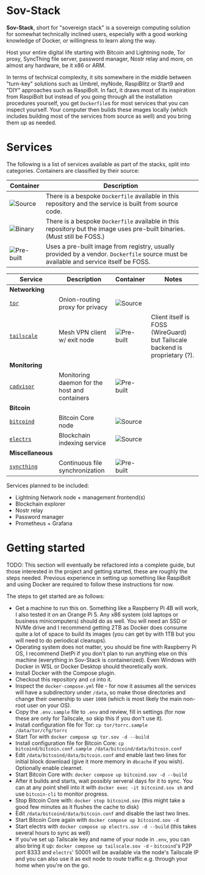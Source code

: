 # Sov-Stack

**Sov-Stack**, short for "sovereign stack" is a sovereign computing solution for somewhat technically inclined users, especially with a good working knowledge of Docker, or willingness to learn along the way.

Host your entire digital life starting with Bitcoin and Lightning node, Tor proxy, SyncThing file server, password manager, Nostr relay and more, on almost any hardware, be it x86 or ARM.

In terms of technical complexity, it sits somewhere in the middle between "turn-key" solutions such as Umbrel, myNode, RaspiBlitz or Start9 and "DIY" approaches such as RaspiBolt. In fact, it draws most of its inspiration from RaspiBolt but instead of you going through all the installation procedures yourself, you get `Dockerfile`s for most services that you can inspect yourself. Your computer then builds these images locally (which includes building most of the services from source as well) and you bring them up as needed.

# Services

The following is a list of services available as part of the stacks, split into categories. Containers are classified by their source:

| Container | Description |
|-----------|-------------|
| ![Source](https://img.shields.io/badge/Source-darkgreen) | There is a bespoke `Dockerfile` available in this repository and the service is built from source code. |
| ![Binary](https://img.shields.io/badge/Binary-556611) | There is a bespoke `Dockerfile` available in this repository but the image uses pre-built binaries. (Must still be FOSS.) |
| ![Pre-built](https://img.shields.io/badge/Pre--built-554411) | Uses a pre-built image from registry, usually provided by a vendor. `Dockerfile` source must be available and service itself be FOSS. |

| Service | Description | Container | Notes |
|---------|-------------|-----------|-------|
| **Networking** |
| [`tor`](https://torproject.org/) | Onion-routing proxy for privacy | ![Source](https://img.shields.io/badge/0.4.7.13-Source-darkgreen?logo=git&logoColor=white) |
| [`tailscale`](https://tailscale.com/) | Mesh VPN client w/ exit node | ![Pre-built](https://img.shields.io/badge/latest-Pre--built-554411?logo=docker&logoColor=white) | Client itself is FOSS (WireGuard) but Tailscale backend is proprietary (?). |
| **Monitoring**|
| [`cadvisor`](https://github.com/google/cadvisor) | Monitoring daemon for the host and containers | ![Pre-built](https://img.shields.io/badge/0.47.1-Pre--built-554411?logo=docker&logoColor=white) |
| **Bitcoin** |
| [`bitcoind`](https://github.com/bitcoin/bitcoin) | Bitcoin Core node | ![Source](https://img.shields.io/badge/25.0-Source-darkgreen?logo=git&logoColor=white) |
| [`electrs`](https://github.com/romanz/electrs) | Blockchain indexing service | ![Source](https://img.shields.io/badge/0.9.13-Source-darkgreen?logo=git&logoColor=white) |
| **Miscellaneous** |
| [`syncthing`](https://syncthing.net/) | Continuous file synchronization | ![Pre-built](https://img.shields.io/badge/latest-Pre--built-554411?logo=docker&logoColor=white) |

Services planned to be included:
* Lightning Network node + management frontend(s)
* Blockchain explorer
* Nostr relay
* Password manager
* Prometheus + Grafana

# Getting started

TODO: This section will eventually be refactored into a complete guide, but those interested in the project and getting started, these are roughly the steps needed. Previous experience in setting up something like RaspiBolt and using Docker are required to follow these instructions for now.

The steps to get started are as follows:
* Get a machine to run this on. Something like a Raspberry Pi 4B will work, I also tested it on an Orange Pi 5. Any x86 system (old laptops or business minicomputers) should do as well. You will need an SSD or NVMe drive and I recommend getting 2TB as Docker does consume quite a lot of space to build its images (you can get by with 1TB but you will need to do periodical cleanups).
* Operating system does not matter, you should be fine with Raspberry Pi OS, I recommend DietPi if you don't plan to run anything else on this machine (everything in Sov-Stack is containerized). Even Windows with Docker in WSL or Docker Desktop should theoretically work.
* Install Docker with the Compose plugin.
* Checkout this repository and `cd` into it.
* Inspect the `docker-compose.yml` file - for now it assumes all the services will have a subdirectory under `/data`, so make those directories and change their ownership to user `1000` (which is most likely the main non-root user on your OS).
* Copy the `.env.sample` file to `.env` and review, fill in settings (for now these are only for Tailscale, so skip this if you don't use it).
* Install configuration file for Tor: `cp tor/torrc.sample /data/tor/cfg/torrc`
* Start Tor with `docker compose up tor.sov -d --build`
* Install configuration file for Bitcoin Core: `cp bitcoind/bitcoin.conf.sample /data/bitcoind/data/bitcoin.conf`
* Edit `/data/bitcoind/data/bitcoin.conf` and enable last two lines for initial block download (give it more memory in `dbcache` if you wish). Optionally enable clearnet.
* Start Bitcoin Core with: `docker compose up bitcoind.sov -d --build`
* After it builds and starts, wait possibly serveral days for it to sync. You can at any point shell into it with `docker exec -it bitcoind.sov sh` and use `bitcoin-cli` to monitor progress.
* Stop Bitcoin Core with: `docker stop bitcoind.sov` (this might take a good few minutes as it flushes the cache to disk)
* Edit `/data/bitcoind/data/bitcoin.conf` and disable the last two lines.
* Start Bitcoin Core again with `docker compose up bitcoind.sov -d`
* Start electrs with `docker compose up electrs.sov -d --build` (this takes several hours to sync as well)
* If you've set up Tailscale key and name of your node in `.env`, you can also bring it up: `docker compose up tailscale.sov -d` - `bitcoind`'s P2P port 8333 and `electrs`' 50001 will be available via the node's Tailscale IP and you can also use it as exit node to route traffic e.g. through your home when you're on the go.
